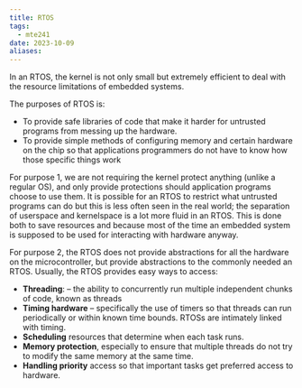 ```yaml
---
title: RTOS
tags:
  - mte241
date: 2023-10-09
aliases:
---
```

In an RTOS, the kernel is not only small but extremely efficient to deal with the resource limitations of embedded systems. 

The purposes of RTOS is:
- To provide safe libraries of code that make it harder for untrusted programs from messing up the hardware.
- To provide simple methods of configuring memory and certain hardware on the chip so that applications programmers do not have to know how those specific things work

For purpose 1, we are not requiring the kernel protect anything (unlike a regular OS), and only provide protections should application programs choose to use them. It is possible for an RTOS to restrict what untrusted programs can do but this is less often seen in the real world; the separation of userspace and kernelspace is a lot more fluid in an RTOS. This is done both to save resources and because most of the time an embedded system is supposed to be used for interacting with hardware anyway.

For purpose 2, the RTOS does not provide abstractions for all the hardware on the microcontroller, but provide abstractions to the commonly needed an RTOS. Usually, the RTOS provides easy ways to access:
- **Threading**: – the ability to concurrently run multiple independent chunks of code, known as threads
- **Timing hardware** – specifically the use of timers so that threads can run periodically or within known time bounds. RTOSs are intimately linked with timing.
- **Scheduling** resources that determine when each task runs.
- **Memory protection**, especially to ensure that multiple threads do not try to modify the same memory at the same time. 
- **Handling priority** access so that important tasks get preferred access to hardware.
